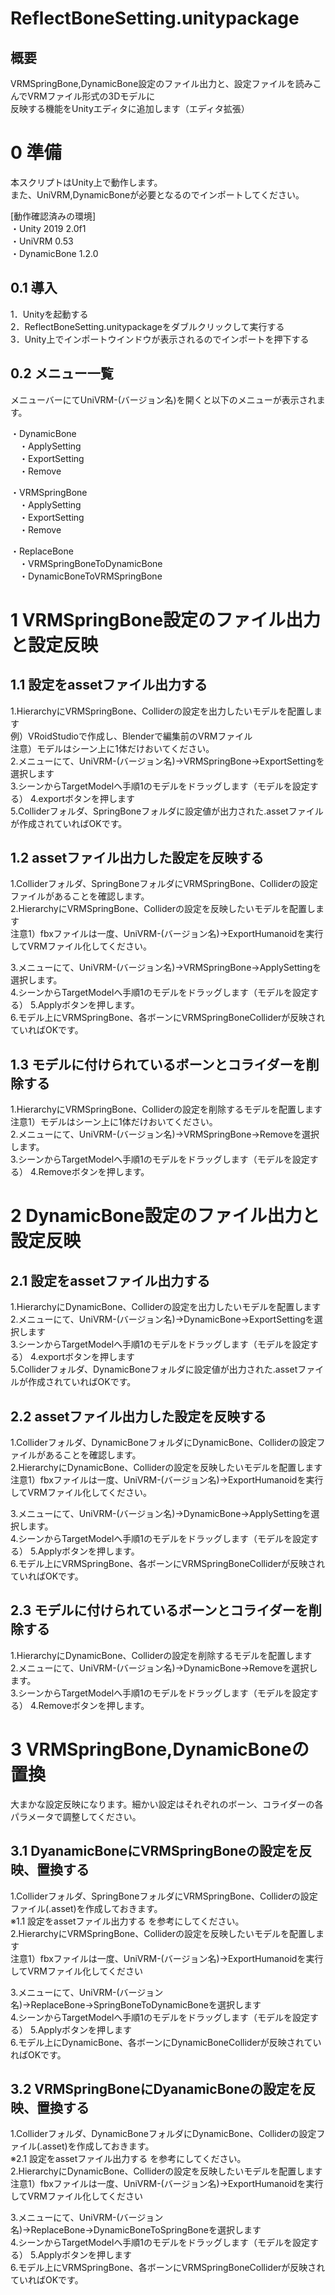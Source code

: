 # ReflectBoneSetting.unitypackage
## 概要
VRMSpringBone,DynamicBone設定のファイル出力と、設定ファイルを読みこんでVRMファイル形式の3Dモデルに<br>
反映する機能をUnityエディタに追加します（エディタ拡張）<br>

# 0 準備
本スクリプトはUnity上で動作します。<br>
また、UniVRM,DynamicBoneが必要となるのでインポートしてください。<br>

[動作確認済みの環境]<br>
・Unity 2019 2.0f1<br>
・UniVRM 0.53<br>
・DynamicBone 1.2.0<br>

## 0.1 導入
1．Unityを起動する<br>
2．ReflectBoneSetting.unitypackageをダブルクリックして実行する<br>
3．Unity上でインポートウインドウが表示されるのでインポートを押下する<br>

## 0.2 メニュー一覧
メニューバーにてUniVRM-(バージョン名)を開くと以下のメニューが表示されます。<br>

・DynamicBone<br>
　・ApplySetting<br>
　・ExportSetting<br>
　・Remove<br>

・VRMSpringBone<br>
　・ApplySetting<br>
　・ExportSetting<br>
　・Remove<br>

・ReplaceBone<br>
　・VRMSpringBoneToDynamicBone<br>
　・DynamicBoneToVRMSpringBone<br>

# 1 VRMSpringBone設定のファイル出力と設定反映

## 1.1 設定をassetファイル出力する
1.HierarchyにVRMSpringBone、Colliderの設定を出力したいモデルを配置します<br>
例）VRoidStudioで作成し、Blenderで編集前のVRMファイル<br>
注意）モデルはシーン上に1体だけおいてください。<br>
2.メニューにて、UniVRM-(バージョン名)→VRMSpringBone→ExportSettingを選択します<br>
3.シーンからTargetModelへ手順1のモデルをドラッグします（モデルを設定する）
4.exportボタンを押します<br>
5.Colliderフォルダ、SpringBoneフォルダに設定値が出力された.assetファイルが作成されていればOKです。<br>

## 1.2 assetファイル出力した設定を反映する
1.Colliderフォルダ、SpringBoneフォルダにVRMSpringBone、Colliderの設定ファイルがあることを確認します。<br>
2.HierarchyにVRMSpringBone、Colliderの設定を反映したいモデルを配置します<br>
注意1）fbxファイルは一度、UniVRM-(バージョン名)→ExportHumanoidを実行してVRMファイル化してください。<br>

3.メニューにて、UniVRM-(バージョン名)→VRMSpringBone→ApplySettingを選択します。<br>
4.シーンからTargetModelへ手順1のモデルをドラッグします（モデルを設定する）
5.Applyボタンを押します。<br>
6.モデル上にVRMSpringBone、各ボーンにVRMSpringBoneColliderが反映されていればOKです。<br>

## 1.3 モデルに付けられているボーンとコライダーを削除する
1.HierarchyにVRMSpringBone、Colliderの設定を削除するモデルを配置します<br>
注意1）モデルはシーン上に1体だけおいてください。<br>
2.メニューにて、UniVRM-(バージョン名)→VRMSpringBone→Removeを選択します。<br>
3.シーンからTargetModelへ手順1のモデルをドラッグします（モデルを設定する）
4.Removeボタンを押します。<br>

# 2 DynamicBone設定のファイル出力と設定反映

## 2.1 設定をassetファイル出力する
1.HierarchyにDynamicBone、Colliderの設定を出力したいモデルを配置します<br>
2.メニューにて、UniVRM-(バージョン名)→DynamicBone→ExportSettingを選択します<br>
3.シーンからTargetModelへ手順1のモデルをドラッグします（モデルを設定する）
4.exportボタンを押します<br>
5.Colliderフォルダ、DynamicBoneフォルダに設定値が出力された.assetファイルが作成されていればOKです。<br>

## 2.2 assetファイル出力した設定を反映する
1.Colliderフォルダ、DynamicBoneフォルダにDynamicBone、Colliderの設定ファイルがあることを確認します。<br>
2.HierarchyにDynamicBone、Colliderの設定を反映したいモデルを配置します<br>
注意1）fbxファイルは一度、UniVRM-(バージョン名)→ExportHumanoidを実行してVRMファイル化してください。<br>

3.メニューにて、UniVRM-(バージョン名)→DynamicBone→ApplySettingを選択します。<br>
4.シーンからTargetModelへ手順1のモデルをドラッグします（モデルを設定する）
5.Applyボタンを押します。<br>
6.モデル上にVRMSpringBone、各ボーンにVRMSpringBoneColliderが反映されていればOKです。<br>

## 2.3 モデルに付けられているボーンとコライダーを削除する
1.HierarchyにDynamicBone、Colliderの設定を削除するモデルを配置します<br>
2.メニューにて、UniVRM-(バージョン名)→DynamicBone→Removeを選択します。<br>
3.シーンからTargetModelへ手順1のモデルをドラッグします（モデルを設定する）
4.Removeボタンを押します。<br>

# 3 VRMSpringBone,DynamicBoneの置換
大まかな設定反映になります。細かい設定はそれぞれのボーン、コライダーの各パラメータで調整してください。<br>

## 3.1 DyanamicBoneにVRMSpringBoneの設定を反映、置換する
1.Colliderフォルダ、SpringBoneフォルダにVRMSpringBone、Colliderの設定ファイル(.asset)を作成しておきます。<br>
※1.1 設定をassetファイル出力する を参考にしてください。<br>
2.HierarchyにVRMSpringBone、Colliderの設定を反映したいモデルを配置します<br>
注意1）fbxファイルは一度、UniVRM-(バージョン名)→ExportHumanoidを実行してVRMファイル化してください<br>

3.メニューにて、UniVRM-(バージョン名)→ReplaceBone→SpringBoneToDynamicBoneを選択します<br>
4.シーンからTargetModelへ手順1のモデルをドラッグします（モデルを設定する）
5.Applyボタンを押します<br>
6.モデル上にDynamicBone、各ボーンにDynamicBoneColliderが反映されていればOKです。<br>

## 3.2 VRMSpringBoneにDyanamicBoneの設定を反映、置換する
1.Colliderフォルダ、DynamicBoneフォルダにDynamicBone、Colliderの設定ファイル(.asset)を作成しておきます。<br>
※2.1 設定をassetファイル出力する を参考にしてください。<br>
2.HierarchyにDynamicBone、Colliderの設定を反映したいモデルを配置します<br>
注意1）fbxファイルは一度、UniVRM-(バージョン名)→ExportHumanoidを実行してVRMファイル化してください<br>

3.メニューにて、UniVRM-(バージョン名)→ReplaceBone→DynamicBoneToSpringBoneを選択します<br>
4.シーンからTargetModelへ手順1のモデルをドラッグします（モデルを設定する）
5.Applyボタンを押します<br>
6.モデル上にVRMSpringBone、各ボーンにVRMSpringBoneColliderが反映されていればOKです。<br>
